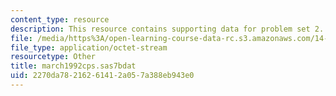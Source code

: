 ```yaml
---
content_type: resource
description: This resource contains supporting data for problem set 2.
file: /media/https%3A/open-learning-course-data-rc.s3.amazonaws.com/14-32-econometrics-spring-2007/2270da78216261412a057a388eb943e0_march1992cps.sas7bdat
file_type: application/octet-stream
resourcetype: Other
title: march1992cps.sas7bdat
uid: 2270da78-2162-6141-2a05-7a388eb943e0
---
```

